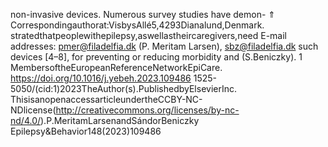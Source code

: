 non-invasive devices. Numerous survey studies have demon-
⇑ Correspondingauthorat:VisbysAllé5,4293Dianalund,Denmark. stratedthatpeoplewithepilepsy,aswellastheircaregivers,need
E-mail addresses: pmer@filadelfia.dk (P. Meritam Larsen), sbz@filadelfia.dk such devices [4–8], for preventing or reducing morbidity and
(S.Beniczky).
1 MembersoftheEuropeanReferenceNetworkEpiCare.
https://doi.org/10.1016/j.yebeh.2023.109486
1525-5050/(cid:1)2023TheAuthor(s).PublishedbyElsevierInc.
ThisisanopenaccessarticleundertheCCBY-NC-NDlicense(http://creativecommons.org/licenses/by-nc-nd/4.0/).P.MeritamLarsenandSándorBeniczky Epilepsy&Behavior148(2023)109486